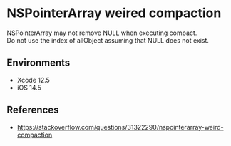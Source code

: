 NSPointerArray weired compaction
=====

NSPointerArray may not remove NULL when executing compact.<br>
Do not use the index of allObject assuming that NULL does not exist.

## Environments

- Xcode 12.5
- iOS 14.5

## References

- https://stackoverflow.com/questions/31322290/nspointerarray-weird-compaction
